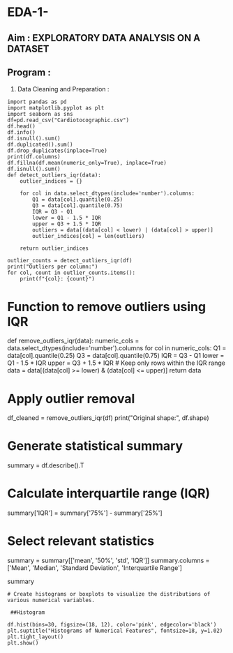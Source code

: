 # EDA-1-
## Aim : EXPLORATORY DATA ANALYSIS ON A DATASET
## Program : 
1.	Data Cleaning and Preparation :

```
import pandas as pd
import matplotlib.pyplot as plt
import seaborn as sns
df=pd.read_csv("Cardiotocographic.csv")
df.head()
df.info()
df.isnull().sum()
df.duplicated().sum()
df.drop_duplicates(inplace=True)
print(df.columns)
df.fillna(df.mean(numeric_only=True), inplace=True)
df.isnull().sum()
def detect_outliers_iqr(data):
    outlier_indices = {}

    for col in data.select_dtypes(include='number').columns:
        Q1 = data[col].quantile(0.25)
        Q3 = data[col].quantile(0.75)
        IQR = Q3 - Q1
        lower = Q1 - 1.5 * IQR
        upper = Q3 + 1.5 * IQR
        outliers = data[(data[col] < lower) | (data[col] > upper)]
        outlier_indices[col] = len(outliers)

    return outlier_indices

outlier_counts = detect_outliers_iqr(df)
print("Outliers per column:")
for col, count in outlier_counts.items():
    print(f"{col}: {count}")
```
# Function to remove outliers using IQR
def remove_outliers_iqr(data):
    numeric_cols = data.select_dtypes(include='number').columns
    for col in numeric_cols:
        Q1 = data[col].quantile(0.25)
        Q3 = data[col].quantile(0.75) 
        IQR = Q3 - Q1
        lower = Q1 - 1.5 * IQR
        upper = Q3 + 1.5 * IQR
        # Keep only rows within the IQR range
        data = data[(data[col] >= lower) & (data[col] <= upper)]
    return data

# Apply outlier removal
df_cleaned = remove_outliers_iqr(df)
print("Original shape:", df.shape)
# Generate statistical summary
summary = df.describe().T

# Calculate interquartile range (IQR)
summary['IQR'] = summary['75%'] - summary['25%']

# Select relevant statistics
summary = summary[['mean', '50%', 'std', 'IQR']]
summary.columns = ['Mean', 'Median', 'Standard Deviation', 'Interquartile Range']

summary

```
# Create histograms or boxplots to visualize the distributions of various numerical variables.

 ##Histogram 

df.hist(bins=30, figsize=(18, 12), color='pink', edgecolor='black')
plt.suptitle("Histograms of Numerical Features", fontsize=18, y=1.02)
plt.tight_layout()
plt.show()

```






